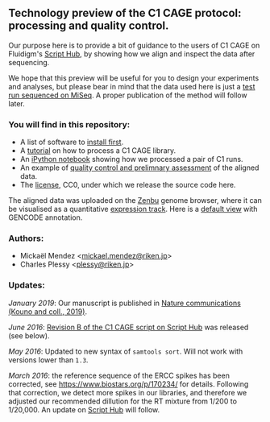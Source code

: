 ## Technology preview of the C1 CAGE protocol: processing and quality control.

Our purpose here is to provide a bit of guidance to the users of C1 CAGE on Fluidigm's [Script Hub](https://www.fluidigm.com/c1openapp/scripthub), by showing how we align and inspect the data after sequencing.

We hope that this preview will be useful for you to design your experiments and analyses, but please bear in mind that the data used here is just a [test run sequenced on MiSeq](http://dx.doi.org/10.5281/zenodo.48478).  A proper publication of the method will follow later.

### You will find in this repository:

 - A list of software to [install first](prerequisite.md).
 - A [tutorial](tutorial.md) on how to process a C1 CAGE library.
 - An [iPython notebook](OP-WORKFLOW-CAGEscan-short-reads-v2.0.ipynb) showing how we processed a pair of C1 runs.
 - An example of [quality control and prelimnary assessment](QC.md) of the aligned data.
 - The [license](LICENSE), CC0, under which we release the source code here.

The aligned data was uploaded on the [Zenbu][] genome browser, where it can be
visualised as a quantitative [expression track][].  Here is a [default view][] with GENCODE annotation.

[Zenbu]: http://fantom.gsc.riken.jp/zenbu
[expression track]: http://fantom.gsc.riken.jp/zenbu/dex/#section=Tracks;collab=BLFNw_m6NRVgdC2XaT2NcB;search=C1%20CAGE%20preview
[default view]: http://fantom.gsc.riken.jp/zenbu/gLyphs/#config=G6Ybb4JVJxzlFQffod3NhC

### Authors:

 - Mickaël Mendez <<mickael.mendez@riken.jp>>
 - Charles Plessy <<plessy@riken.jp>>

### Updates:

_January 2019_: Our manuscript is published in [Nature communications (Kouno and coll., 2019)](https://www.ncbi.nlm.nih.gov/pubmed/30664627).

_June 2016_: [Revision B of the C1 CAGE script on Script
Hub](https://www.fluidigm.com/c1openapp/scripthub/script/2015-07/c1-cage-1436761405138-3)
was released (see below).

_May 2016_: Updated to new syntax of `samtools sort`.  Will not work with versions
lower than `1.3`.

_March 2016_: the reference sequence of the ERCC spikes has been corrected,
see <https://www.biostars.org/p/170234/> for details.  Following that
correction, we detect more spikes in our libraries, and therefore we adjusted
our recommended dillution for the RT mixture from 1/200 to 1/20,000.  An update
on [Script Hub](https://www.fluidigm.com/c1openapp/scripthub) will follow.
